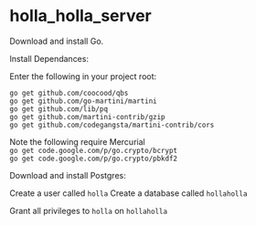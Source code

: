 holla_holla_server
==================

Download and install Go.

Install Dependances:

Enter the following in your project root:

`go get github.com/coocood/qbs`  
`go get github.com/go-martini/martini`  
`go get github.com/lib/pq`  
`go get github.com/martini-contrib/gzip`  
`go get github.com/codegangsta/martini-contrib/cors`  

Note the following require Mercurial  
`go get code.google.com/p/go.crypto/bcrypt`  
`go get code.google.com/p/go.crypto/pbkdf2`  

Download and install Postgres:

Create a user called `holla`
Create a database called `hollaholla`

Grant all privileges to `holla` on `hollaholla`
